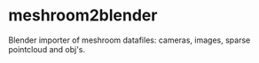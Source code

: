 # meshroom2blender
Blender importer of meshroom datafiles: cameras, images, sparse pointcloud and obj's.
